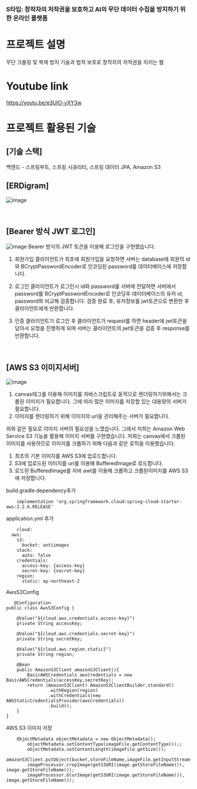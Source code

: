 
### S타입: 창작자의 저작권을 보호하고 AI의 무단 데이터 수집을 방지하기 위한 온라인 플랫폼

# 프로젝트 설명
무단 크롤링 및 복제 방지 기술과 법적 보호로 창작자의 저작권을 지키는 웹


# Youtube link
https://youtu.be/e3UIO-yXY3w

# 프로젝트 활용된 기술

## [기술 스택]
백엔드 - 스프링부트, 스프링 시큐리티, 스프링 데이터 JPA, Amazon S3




## [ERDigram]
![image](https://github.com/NinkatS/anti/assets/91305949/091aac0a-4d6f-4c06-b2b9-65e57d34ef08)

<br/>

## [Bearer 방식 JWT 로그인] 
![image](https://github.com/NinkatS/anti/assets/91305949/a1bbd5e3-e28f-4cf6-a0dc-6b304ccc034e)
Bearer 방식의 JWT 토큰을 이용해 로그인을 구현했습니다.

1. 회원가입
클라이언트가 최초에 회원가입을 요청하면 서버는 database에 회원의 id와 BCryptPasswordEncoder로 인코딩된 password를 데이터베이스에 저장합니다.

2. 로그인
클라이언트가 로그인시 id와 password를 서버에 전달하면 서버에서 password를 BCryptPasswordEncoder로
인코딩후 데이터베이스의 유저 id, password와 비교해 검증합니다.
검증 완료 후, 유저정보를 jwt토큰으로 변환한 후 클라이언트에게 반환합니다.

3. 인증
클라이언트가 로그인 후 클라이언트가 request를 하면 header에 jwt토큰을 담아서 요청을 진행하게 되며 서버는
클라이언트의 jwt토큰을 검증 후 response를 반환합니다.
<br/>


## [AWS S3 이미지서버]

![image](https://github.com/NinkatS/anti/assets/91305949/9807a9fd-2e27-407a-b474-11f7b08d1501)


1. canvas태그를 이용해 이미지를 자바스크립트로 동적으로 렌더링하기위해서는 크롭된 이미지가 필요합니다. 그에 따라 많은 이미지를 저장할 있는 대용량의 서버가 필요합니다.
2. 이미지를 렌더링하기 위해 이미지의 url을 관리해주는 서버가 필요합니다.

위와 같은 필요로 이미지 서버의 필요성을 느꼈습니다. 그래서 저희는 Amazon Web Service S3 기능을 활용해 이미지 서버를 구현했습니다.
저희는 canvas에서 크롭된 이미지를 사용하므로 이미지를 크롭하기 위해 다음과 같은 로직을 이용했습니다.
1. 최초의 기본 이미지를 AWS S3에 업로드합니다.
2. S3에 업로드된 이미지를 uri를 이용해 BufferedImage로 로드합니다.
3. 로드된 BufferedImage를 자바 awt를 이용해 크롭하고 크롭된이미지를 AWS S3에 저장합니다.

build.gradle dependency추가
```
    implementation 'org.springframework.cloud:spring-cloud-starter-aws:2.2.6.RELEASE'
```

application.yml 추가
```
    cloud:
  aws:
    s3:
      bucket: antiimages
    stack:
      auto: false
    credentials:
      access-key: {access-key}
      secret-key: {secret-key}
    region:
      static: ap-northeast-2

```
AwsS3Config
```
   @Configuration
public class AwsS3Config {

    @Value("${cloud.aws.credentials.access-key}")
    private String accessKey;

    @Value("${cloud.aws.credentials.secret-key}")
    private String secretKey;

    @Value("${cloud.aws.region.static}")
    private String region;

    @Bean
    public AmazonS3Client amazonS3Client(){
        BasicAWSCredentials awsCredentials = new BasicAWSCredentials(accessKey,secretKey);
        return (AmazonS3Client) AmazonS3ClientBuilder.standard()
                .withRegion(region)
                .withCredentials(new AWSStaticCredentialsProvider(awsCredentials))
                .build();
    }
}

```
AWS S3 이미지 저장
```
    ObjectMetadata objectMetadata = new ObjectMetadata();
        objectMetadata.setContentType(imageFile.getContentType());;
        objectMetadata.setContentLength(imageFile.getSize());
        amazonS3Client.putObject(bucket,storeFileName,imageFile.getInputStream(),objectMetadata);
        imageProcessor.cropImage(getS3URI(image.getStoreFileName()), image.getStoreFileName());
        imageProcessor.blurImage(getS3URI(image.getStoreFileName()), image.getStoreFileName());
```


